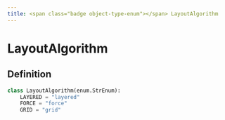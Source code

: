 ```yaml
---
title: <span class="badge object-type-enum"></span> LayoutAlgorithm
---
```

# <span class="badge object-type-enum"></span> LayoutAlgorithm

## Definition

```python
class LayoutAlgorithm(enum.StrEnum):
    LAYERED = "layered"
    FORCE = "force"
    GRID = "grid"
```
